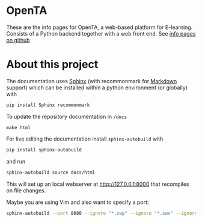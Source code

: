 # OpenTA
These are the info pages for OpenTA, a  web-based platform for E-learning. Consists of a Python backend together with a web front end.
See [info pages on github](https://openta-development.github.io/info/html/index.html)

# About this project

The documentation uses [Sphinx](http://www.sphinx-doc.org/) (with recommonmark for [Markdown](https://en.wikipedia.org/wiki/Markdown) support) which can be installed within a python environment (or globally) with
```sh
pip install Sphinx recommonmark
```

To update the repository documentation in ```/docs```
```
make html
```

For live editing the documentation install `sphinx-autobuild` with
```sh
pip install sphinx-autobuild
```

and run

```sh
sphinx-autobuild source docs/html
```

This will set up an local webserver at http://127.0.0.1:8000 that recompiles on file changes.

Maybe you are using Vim and also want to specify a port:
```sh
sphinx-autobuild --port 8080 --ignore "*.swp" --ignore "*.swx" --ignore "*~" source docs/html
```
